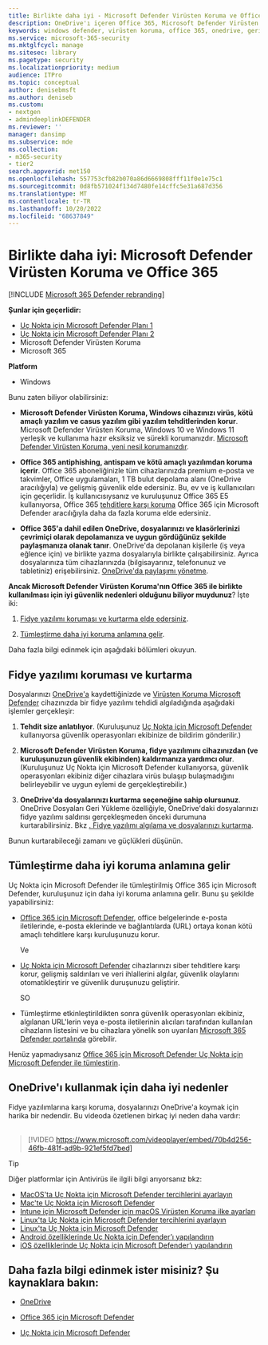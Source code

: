 ```yaml
---
title: Birlikte daha iyi - Microsoft Defender Virüsten Koruma ve Office 365 (OneDrive dahil) - fidye yazılımlarından ve siber tehditlerden daha iyi koruma
description: OneDrive'ı içeren Office 365, Microsoft Defender Virüsten Koruma ile harika bir şekilde bir araya gelir. Daha fazla bilgi edinmek için bu makaleyi okuyun.
keywords: windows defender, virüsten koruma, office 365, onedrive, geri yükleme, fidye yazılımı
ms.service: microsoft-365-security
ms.mktglfcycl: manage
ms.sitesec: library
ms.pagetype: security
ms.localizationpriority: medium
audience: ITPro
ms.topic: conceptual
author: denisebmsft
ms.author: deniseb
ms.custom:
- nextgen
- admindeeplinkDEFENDER
ms.reviewer: ''
manager: dansimp
ms.subservice: mde
ms.collection:
- m365-security
- tier2
search.appverid: met150
ms.openlocfilehash: 557753cfb82b070a86d6669808fff11f0e1e75c1
ms.sourcegitcommit: 0d8fb571024f134d7480fe14cffc5e31a687d356
ms.translationtype: MT
ms.contentlocale: tr-TR
ms.lasthandoff: 10/20/2022
ms.locfileid: "68637849"
---
```

# <a name="better-together-microsoft-defender-antivirus-and-office-365"></a>Birlikte daha iyi: Microsoft Defender Virüsten Koruma ve Office 365

[!INCLUDE [Microsoft 365 Defender rebranding](../../includes/microsoft-defender.md)]


**Şunlar için geçerlidir:**
- [Uç Nokta için Microsoft Defender Planı 1](https://go.microsoft.com/fwlink/p/?linkid=2154037)
- [Uç Nokta için Microsoft Defender Planı 2](https://go.microsoft.com/fwlink/p/?linkid=2154037)
- Microsoft Defender Virüsten Koruma
- Microsoft 365

**Platform**
- Windows

Bunu zaten biliyor olabilirsiniz:

- **Microsoft Defender Virüsten Koruma, Windows cihazınızı virüs, kötü amaçlı yazılım ve casus yazılım gibi yazılım tehditlerinden korur**. Microsoft Defender Virüsten Koruma, Windows 10 ve Windows 11 yerleşik ve kullanıma hazır eksiksiz ve sürekli korumanızdır. [Microsoft Defender Virüsten Koruma, yeni nesil korumanızdır](./microsoft-defender-antivirus-in-windows-10.md). 

- **Office 365 antiphishing, antispam ve kötü amaçlı yazılımdan koruma içerir**. Office 365 aboneliğinizle tüm cihazlarınızda premium e-posta ve takvimler, Office uygulamaları, 1 TB bulut depolama alanı (OneDrive aracılığıyla) ve gelişmiş güvenlik elde edersiniz. Bu, ev ve iş kullanıcıları için geçerlidir. İş kullanıcısıysanız ve kuruluşunuz Office 365 E5 kullanıyorsa, Office 365 [tehditlere karşı koruma](/microsoft-365/security/office-365-security/protect-against-threats) Office 365 için Microsoft Defender aracılığıyla daha da fazla koruma elde edersiniz.

- **Office 365'a dahil edilen OneDrive, dosyalarınızı ve klasörlerinizi çevrimiçi olarak depolamanıza ve uygun gördüğünüz şekilde paylaşmanıza olanak tanır**. OneDrive'da depolanan kişilerle (iş veya eğlence için) ve birlikte yazma dosyalarıyla birlikte çalışabilirsiniz. Ayrıca dosyalarınıza tüm cihazlarınızda (bilgisayarınız, telefonunuz ve tabletiniz) erişebilirsiniz. [OneDrive'da paylaşımı yönetme](/OneDrive/manage-sharing).

**Ancak Microsoft Defender Virüsten Koruma'nın Office 365 ile birlikte kullanılması için iyi güvenlik nedenleri olduğunu biliyor muydunuz**? İşte iki:

 1. [Fidye yazılımı koruması ve kurtarma elde edersiniz](#ransomware-protection-and-recovery).

 2. [Tümleştirme daha iyi koruma anlamına gelir](#integration-means-better-protection).

Daha fazla bilgi edinmek için aşağıdaki bölümleri okuyun.

## <a name="ransomware-protection-and-recovery"></a>Fidye yazılımı koruması ve kurtarma

Dosyalarınızı [OneDrive'a](/onedrive) kaydettiğinizde ve [Virüsten Koruma Microsoft Defender](./microsoft-defender-antivirus-in-windows-10.md) cihazınızda bir fidye yazılımı tehdidi algıladığında aşağıdaki işlemler gerçekleşir:

1. **Tehdit size anlatılıyor**. (Kuruluşunuz [Uç Nokta için Microsoft Defender](microsoft-defender-endpoint.md) kullanıyorsa güvenlik operasyonları ekibinize de bildirim gönderilir.)

2. **Microsoft Defender Virüsten Koruma, fidye yazılımını cihazınızdan (ve kuruluşunuzun güvenlik ekibinden) kaldırmanıza yardımcı olur**. (Kuruluşunuz Uç Nokta için Microsoft Defender kullanıyorsa, güvenlik operasyonları ekibiniz diğer cihazlara virüs bulaşıp bulaşmadığını belirleyebilir ve uygun eylemi de gerçekleştirebilir.)

3. **OneDrive'da dosyalarınızı kurtarma seçeneğine sahip olursunuz**. OneDrive Dosyaları Geri Yükleme özelliğiyle, OneDrive'daki dosyalarınızı fidye yazılımı saldırısı gerçekleşmeden önceki durumuna kurtarabilirsiniz. Bkz [. Fidye yazılımı algılama ve dosyalarınızı kurtarma](https://support.office.com/article/0d90ec50-6bfd-40f4-acc7-b8c12c73637f).

Bunun kurtarabileceği zamanı ve güçlükleri düşünün. 

## <a name="integration-means-better-protection"></a>Tümleştirme daha iyi koruma anlamına gelir

Uç Nokta için Microsoft Defender ile tümleştirilmiş Office 365 için Microsoft Defender, kuruluşunuz için daha iyi koruma anlamına gelir. Bunu şu şekilde yapabilirsiniz:

- [Office 365 için Microsoft Defender](/microsoft-365/security/office-365-security/office-365-atp), office belgelerinde e-posta iletilerinde, e-posta eklerinde ve bağlantılarda (URL) ortaya konan kötü amaçlı tehditlere karşı kuruluşunuzu korur.

    Ve

- [Uç Nokta için Microsoft Defender](microsoft-defender-endpoint.md) cihazlarınızı siber tehditlere karşı korur, gelişmiş saldırıları ve veri ihlallerini algılar, güvenlik olaylarını otomatikleştirir ve güvenlik duruşunuzu geliştirir.

    SO

- Tümleştirme etkinleştirildikten sonra güvenlik operasyonları ekibiniz, algılanan URL'lerin veya e-posta iletilerinin alıcıları tarafından kullanılan cihazların listesini ve bu cihazlara yönelik son uyarıları <a href="https://go.microsoft.com/fwlink/p/?linkid=2077139" target="_blank">Microsoft 365 Defender portalında</a> görebilir.

Henüz yapmadıysanız [Office 365 için Microsoft Defender Uç Nokta için Microsoft Defender ile tümleştirin](/microsoft-365/security/office-365-security/integrate-office-365-ti-with-mde).

## <a name="more-good-reasons-to-use-onedrive"></a>OneDrive'ı kullanmak için daha iyi nedenler

Fidye yazılımlarına karşı koruma, dosyalarınızı OneDrive'a koymak için harika bir nedendir. Bu videoda özetlenen birkaç iyi neden daha vardır: <br/><br/>

> [!VIDEO https://www.microsoft.com/videoplayer/embed/70b4d256-46fb-481f-ad9b-921ef5fd7bed]

> [!TIP]
> Diğer platformlar için Antivirüs ile ilgili bilgi arıyorsanız bkz:
> - [MacOS'ta Uç Nokta için Microsoft Defender tercihlerini ayarlayın](mac-preferences.md)
> - [Mac'te Uç Nokta için Microsoft Defender](microsoft-defender-endpoint-mac.md)
> - [Intune için Microsoft Defender için macOS Virüsten Koruma ilke ayarları](/mem/intune/protect/antivirus-microsoft-defender-settings-macos)
> - [Linux'ta Uç Nokta için Microsoft Defender tercihlerini ayarlayın](linux-preferences.md)
> - [Linux'ta Uç Nokta için Microsoft Defender](microsoft-defender-endpoint-linux.md)
> - [Android özelliklerinde Uç Nokta için Defender’ı yapılandırın](android-configure.md)
> - [iOS özelliklerinde Uç Nokta için Microsoft Defender’ı yapılandırın](ios-configure-features.md)

## <a name="want-to-learn-more-see-these-resources"></a>Daha fazla bilgi edinmek ister misiniz? Şu kaynaklara bakın:

- [OneDrive](/onedrive)

- [Office 365 için Microsoft Defender](/microsoft-365/security/office-365-security/office-365-atp)

- [Uç Nokta için Microsoft Defender](microsoft-defender-endpoint.md)


